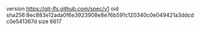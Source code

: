 version https://git-lfs.github.com/spec/v1
oid sha256:8ec883e12ada0f6e3923908e8e76b591c120340c0e049421a3ddcdc0e541367d
size 6617
